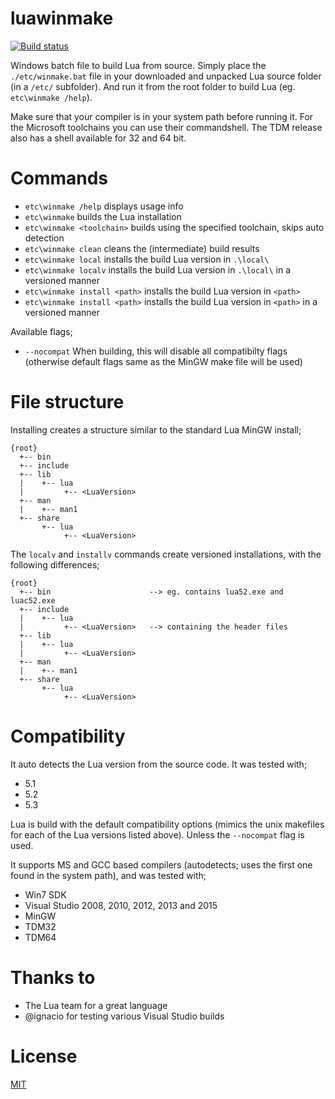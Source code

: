luawinmake
==========

[![Build status](https://ci.appveyor.com/api/projects/status/github/tieske/luawinmake?branch=master&svg=true)](https://ci.appveyor.com/project/tieske/luawinmake)

Windows batch file to build Lua from source. Simply place the `./etc/winmake.bat` file 
in your downloaded and unpacked Lua source folder (in a `/etc/` subfolder). And run it from the
root folder to build Lua (eg.  `etc\winmake /help`).

Make sure that your compiler is in your system path before running it. For the Microsoft toolchains
you can use their commandshell. The TDM release also has a shell available for 32 and 64 bit.

Commands
========

- `etc\winmake /help` displays usage info
- `etc\winmake` builds the Lua installation
- `etc\winmake <toolchain>` builds using the specified toolchain, skips auto detection
- `etc\winmake clean` cleans the (intermediate) build results
- `etc\winmake local` installs the build Lua version in `.\local\`
- `etc\winmake localv` installs the build Lua version in `.\local\` in a versioned manner
- `etc\winmake install <path>` installs the build Lua version in `<path>`
- `etc\winmake install <path>` installs the build Lua version in `<path>` in a versioned manner

Available flags;
- `--nocompat` When building, this will disable all compatibilty flags (otherwise default flags same as the MinGW make file will be used)

File structure
==============

Installing creates a structure similar to the standard Lua MinGW install;
````
{root}
  +-- bin
  +-- include
  +-- lib
  |    +-- lua
  |         +-- <LuaVersion>
  +-- man
  |    +-- man1
  +-- share
       +-- lua
            +-- <LuaVersion>
````

The `localv` and `installv` commands create versioned installations, with the following differences;
````
{root}
  +-- bin                      --> eg. contains lua52.exe and luac52.exe
  +-- include
  |    +-- lua
  |         +-- <LuaVersion>   --> containing the header files
  +-- lib
  |    +-- lua
  |         +-- <LuaVersion>
  +-- man
  |    +-- man1
  +-- share
       +-- lua
            +-- <LuaVersion>
````

Compatibility
=============

It auto detects the Lua version from the source code. It was tested with;

- 5.1
- 5.2
- 5.3

Lua is build with the default compatibility options (mimics the unix makefiles for each 
of the Lua versions listed above). Unless the `--nocompat` flag is used.

It supports MS and GCC based compilers (autodetects; uses the first one found in the system path), and was tested with;

- Win7 SDK
- Visual Studio 2008, 2010, 2012, 2013 and 2015
- MinGW
- TDM32
- TDM64

Thanks to
=========
- The Lua team for a great language
- @ignacio for testing various Visual Studio builds

License
=======
[MIT](http://opensource.org/licenses/MIT)
